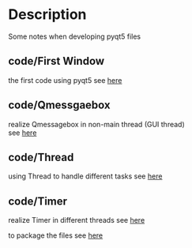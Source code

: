 # Description
Some notes when developing pyqt5 files

## code/First Window
the first code using pyqt5 see [here]()

## code/Qmessgaebox
realize Qmessagebox in non-main thread (GUI thread)  
see [here](https://blog.csdn.net/sinat_32330093/article/details/88925872)  

## code/Thread
using Thread to handle different tasks see [here](https://blog.csdn.net/sinat_32330093/article/details/90548173)

## code/Timer
realize Timer in different threads see [here](https://blog.csdn.net/sinat_32330093/article/details/90547833)

to package the files see [here]()